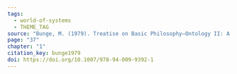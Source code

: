 ```yaml
---
tags:
  - world-of-systems
  - THEME_TAG
source: "Bunge, M. (1979). Treatise on Basic Philosophy—Ontology II: A World of Systems. Springer Netherlands."
page: "37"
chapter: "1"
citation_key: bunge1979
doi: https://doi.org/10.1007/978-94-009-9392-1
---
```


